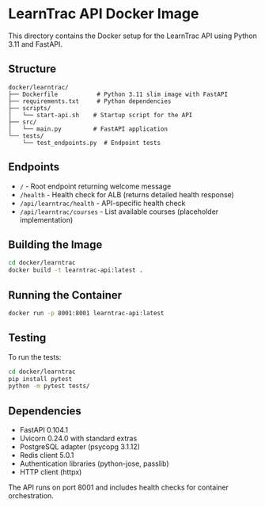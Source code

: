 # LearnTrac API Docker Image

This directory contains the Docker setup for the LearnTrac API using Python 3.11 and FastAPI.

## Structure

```
docker/learntrac/
├── Dockerfile           # Python 3.11 slim image with FastAPI
├── requirements.txt     # Python dependencies
├── scripts/
│   └── start-api.sh    # Startup script for the API
├── src/
│   └── main.py         # FastAPI application
└── tests/
    └── test_endpoints.py  # Endpoint tests
```

## Endpoints

- `/` - Root endpoint returning welcome message
- `/health` - Health check for ALB (returns detailed health response)
- `/api/learntrac/health` - API-specific health check
- `/api/learntrac/courses` - List available courses (placeholder implementation)

## Building the Image

```bash
cd docker/learntrac
docker build -t learntrac-api:latest .
```

## Running the Container

```bash
docker run -p 8001:8001 learntrac-api:latest
```

## Testing

To run the tests:

```bash
cd docker/learntrac
pip install pytest
python -m pytest tests/
```

## Dependencies

- FastAPI 0.104.1
- Uvicorn 0.24.0 with standard extras
- PostgreSQL adapter (psycopg 3.1.12)
- Redis client 5.0.1
- Authentication libraries (python-jose, passlib)
- HTTP client (httpx)

The API runs on port 8001 and includes health checks for container orchestration.